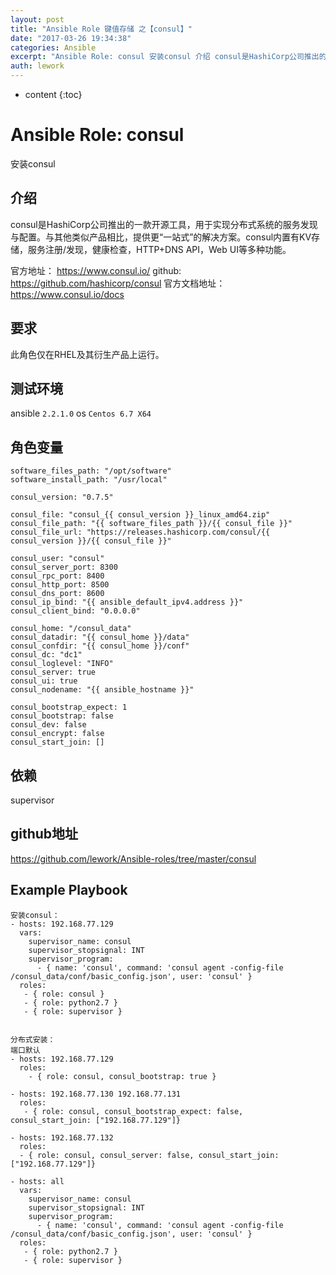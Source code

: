 ```yaml
---
layout: post
title: "Ansible Role 键值存储 之【consul】"
date: "2017-03-26 19:34:38"
categories: Ansible
excerpt: "Ansible Role: consul 安装consul 介绍 consul是HashiCorp公司推出的一款开源工具，用于实现分布式系统的服..."
auth: lework
---
```

* content
{:toc}

# Ansible Role: consul

安装consul

## 介绍
consul是HashiCorp公司推出的一款开源工具，用于实现分布式系统的服务发现与配置。与其他类似产品相比，提供更“一站式”的解决方案。consul内置有KV存储，服务注册/发现，健康检查，HTTP+DNS API，Web UI等多种功能。

官方地址： https://www.consul.io/
github: https://github.com/hashicorp/consul
官方文档地址：https://www.consul.io/docs

## 要求

此角色仅在RHEL及其衍生产品上运行。

## 测试环境

ansible `2.2.1.0`
os `Centos 6.7 X64`

## 角色变量
	software_files_path: "/opt/software"
	software_install_path: "/usr/local"

	consul_version: "0.7.5"

	consul_file: "consul_{{ consul_version }}_linux_amd64.zip"
	consul_file_path: "{{ software_files_path }}/{{ consul_file }}"
	consul_file_url: "https://releases.hashicorp.com/consul/{{ consul_version }}/{{ consul_file }}"

	consul_user: "consul"
	consul_server_port: 8300
	consul_rpc_port: 8400
	consul_http_port: 8500
	consul_dns_port: 8600
	consul_ip_bind: "{{ ansible_default_ipv4.address }}"
	consul_client_bind: "0.0.0.0"

	consul_home: "/consul_data"
	consul_datadir: "{{ consul_home }}/data"
	consul_confdir: "{{ consul_home }}/conf"
	consul_dc: "dc1"
	consul_loglevel: "INFO"
	consul_server: true
	consul_ui: true
	consul_nodename: "{{ ansible_hostname }}"

	consul_bootstrap_expect: 1
	consul_bootstrap: false
	consul_dev: false
	consul_encrypt: false
	consul_start_join: []

## 依赖

supervisor

## github地址
https://github.com/lework/Ansible-roles/tree/master/consul

## Example Playbook

	安装consul：
	- hosts: 192.168.77.129
	  vars:
		supervisor_name: consul
		supervisor_stopsignal: INT
		supervisor_program: 
		  - { name: 'consul', command: 'consul agent -config-file /consul_data/conf/basic_config.json', user: 'consul' }
	  roles:
	   - { role: consul }
	   - { role: python2.7 }
	   - { role: supervisor }


	分布式安装：
	端口默认
	- hosts: 192.168.77.129
	  roles:
		- { role: consul, consul_bootstrap: true }

	- hosts: 192.168.77.130 192.168.77.131
	  roles:
	   - { role: consul, consul_bootstrap_expect: false, consul_start_join: ["192.168.77.129"]}

	- hosts: 192.168.77.132
	  roles:
	  - { role: consul, consul_server: false, consul_start_join: ["192.168.77.129"]}

	- hosts: all
	  vars:
		supervisor_name: consul
		supervisor_stopsignal: INT
		supervisor_program: 
		  - { name: 'consul', command: 'consul agent -config-file /consul_data/conf/basic_config.json', user: 'consul' }
	  roles:
	   - { role: python2.7 }
	   - { role: supervisor }
